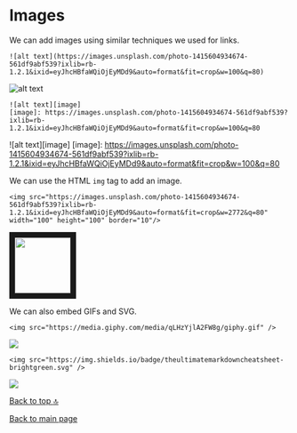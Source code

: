 # Images

We can add images using similar techniques we used for links.

```
![alt text](https://images.unsplash.com/photo-1415604934674-561df9abf539?ixlib=rb-1.2.1&ixid=eyJhcHBfaWQiOjEyMDd9&auto=format&fit=crop&w=100&q=80)
```

![alt text](https://images.unsplash.com/photo-1415604934674-561df9abf539?ixlib=rb-1.2.1&ixid=eyJhcHBfaWQiOjEyMDd9&auto=format&fit=crop&w=100&q=80)

```
![alt text][image]
[image]: https://images.unsplash.com/photo-1415604934674-561df9abf539?ixlib=rb-1.2.1&ixid=eyJhcHBfaWQiOjEyMDd9&auto=format&fit=crop&w=100&q=80
```

![alt text][image]
[image]: https://images.unsplash.com/photo-1415604934674-561df9abf539?ixlib=rb-1.2.1&ixid=eyJhcHBfaWQiOjEyMDd9&auto=format&fit=crop&w=100&q=80

We can use the HTML `img` tag to add an image.

```
<img src="https://images.unsplash.com/photo-1415604934674-561df9abf539?ixlib=rb-1.2.1&ixid=eyJhcHBfaWQiOjEyMDd9&auto=format&fit=crop&w=2772&q=80" width="100" height="100" border="10"/>
```

<img src="https://images.unsplash.com/photo-1415604934674-561df9abf539?ixlib=rb-1.2.1&ixid=eyJhcHBfaWQiOjEyMDd9&auto=format&fit=crop&w=2772&q=80" width="100" height="100" border="10"/>

We can also embed GIFs and SVG.

```
<img src="https://media.giphy.com/media/qLHzYjlA2FW8g/giphy.gif" />
```

<img src="https://media.giphy.com/media/qLHzYjlA2FW8g/giphy.gif" />


```
<img src="https://img.shields.io/badge/theultimatemarkdowncheatsheet-brightgreen.svg" />
```

<img src="https://img.shields.io/badge/theultimatemarkdowncheatsheet-brightgreen.svg" />

[Back to top :top:](https://github.com/shubanms/markdown-cheatsheet/blob/main/cheat%20sheet/images.MARKDOWN/#top)

[Back to main page](https://github.com/shubanms/markdown-cheatsheet)